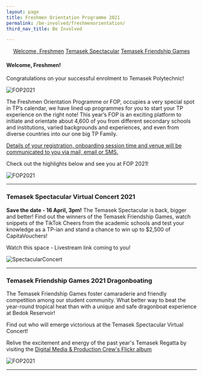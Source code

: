 ```yaml
---
layout: page
title: Freshmen Orientation Programme 2021
permalink: /be-involved/freshmenorientation/
third_nav_title: Be Involved

---
```

<div style="margin:2%; text-align:center">
    <a href="{{site.baseurl}}/be-involved/freshmenorientation/#welcome" class="bp-button">Welcome, Freshmen</a>
    <a href="{{site.baseurl}}/be-involved/freshmenorientation/#spectacular" class="bp-button">Temasek Spectacular</a>
    <a href="{{site.baseurl}}/be-involved/diploma_interest_groups#friendshipgames" class="bp-button">Temasek Friendship Games</a>
</div>

#### <a id="welcome"></a>Welcome, Freshmen!

Congratulations on your successful enrolment to Temasek Polytechnic!

![FOP2021]({{site.baseurl}}/images/BeInvolved-FOPsquare.png)

The Freshmen Orientation Programme or FOP, occupies a very special spot in TP’s calendar, we have lined up programmes for you to start your TP experience on the right note! This year’s FOP is an exciting platform to initiate and orientate about 4,600 of you from different secondary schools and institutions, varied backgrounds and experiences, and even from diverse countries into our one big TP Family. 

<u>Details of your registration, onboarding session time and venue will be communicated to you via mail, email or SMS.</u>

Check out the highlights below and see you at FOP 2021!

![FOP2021]({{site.baseurl}}/images/BeInvolved-FOPschedule2021.png)

---
### <a id="spectacular"></a>Temasek Spectacular Virtual Concert 2021

<b>Save the date - 16 April, 3pm!</b> The Temasek Spectacular is back, bigger and better! Find out the winners of the Temasek Friendship Games, watch snippets of the TikTok Cheers from the academic schools and test your knowledge as a TP-ian and stand a chance to win up to $2,500 of CapitaVouchers!

Watch this space - Livestream link coming to you!

![SpectacularConcert]({{site.baseurl}}/images/BeInvolved-SpectacularSquare.png)

---
### <a id="friendshipgames"></a>Temasek Friendship Games 2021 Dragonboating

The Temasek Friendship Games foster camaraderie and friendly competition among our student community. What better way to beat the year-round tropical heat than with a unique and safe dragonboat experience at Bedok Reservoir!

Find out who will emerge victorious at the Temasek Spectacular Virtual Concert!

Relive the excitement and energy of the past year's Temasek Regatta by visiting the <a href="https://www.flickr.com/photos/digitalmediacrewtp/albums/72157690880913613" target="_blank">Digital Media & Production Crew's Flickr album</a>

![FOP2021]({{site.baseurl}}/images/BeInvolved-FriendshipgamesSquare.png)

---
